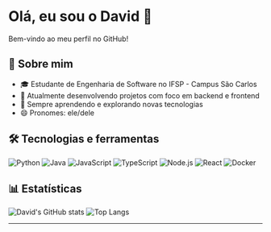 # Olá, eu sou o David 👋

Bem-vindo ao meu perfil no GitHub!

## 🚀 Sobre mim

- 🎓 Estudante de Engenharia de Software no IFSP - Campus São Carlos
- 🔭 Atualmente desenvolvendo projetos com foco em backend e frontend
- 🌱 Sempre aprendendo e explorando novas tecnologias
- 😄 Pronomes: ele/dele

## 🛠️ Tecnologias e ferramentas

![Python](https://img.shields.io/badge/Python-3776AB?style=for-the-badge&logo=python&logoColor=white)
![Java](https://img.shields.io/badge/Java-007396?style=for-the-badge&logo=java&logoColor=white)
![JavaScript](https://img.shields.io/badge/JavaScript-F7DF1E?style=for-the-badge&logo=javascript&logoColor=black)
![TypeScript](https://img.shields.io/badge/TypeScript-007ACC?style=for-the-badge&logo=typescript&logoColor=white)
![Node.js](https://img.shields.io/badge/Node.js-339933?style=for-the-badge&logo=node.js&logoColor=white)
![React](https://img.shields.io/badge/React-20232A?style=for-the-badge&logo=react&logoColor=61DAFB)
![Docker](https://img.shields.io/badge/Docker-2496ED?style=for-the-badge&logo=docker&logoColor=white)

## 📊 Estatísticas

![David's GitHub stats](https://github-readme-stats.vercel.app/api?username=Davi-Andrade&show_icons=true&theme=dracula)
![Top Langs](https://github-readme-stats.vercel.app/api/top-langs/?username=Davi-Andrade&layout=compact&theme=dracula)

---
<!--
![snake gif](https://github.com/Davi-Andrade/Davi-Andrade/blob/output/github-contribution-grid-snake.svg)
![snake animarion](https://github.com/Davi-Andrade/Davi-Andrade/blob/output/github-contribuition-grid-snake.svg)

⭐️ Repositórios em destaque:
- [🔗 Projeto Exemplo 1](https://github.com/SEU_USUARIO/projeto1)
- [🔗 Projeto Exemplo 2](https://github.com/SEU_USUARIO/projeto2)
-->

